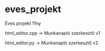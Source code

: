 # eves_projekt
Éves projekt 11ny

html_editor.cpp -> Munkanapló szerkesztő v1

html_editor.py -> Munkanapló szerkesztő v2
